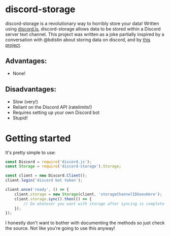 # discord-storage

discord-storage is a revolutionary way to horribly store your data! Written using [discord.js](http://github.com/hydrabolt/discord.js), discord-storage allows data to be stored within a Discord server text channel. This project was written as a joke partially inspired by a conversation with @bdistin about storing data on discord, and by [this project](https://github.com/rossem/RedditStorage).

## Advantages:
- None!

## Disadvantages:
- Slow (very!)
- Reliant on the Discord API (ratelimits!)
- Requires setting up your own Discord bot
- Stupid!

# Getting started
It's pretty simple to use:
```js
const Discord = require('discord.js');
const Storage = require('discord-storage').Storage;

const client = new Discord.Client();
client.login('discord bot token');

client.once('ready', () => {
	client.storage = new Storage(client, 'storageChannelIDGoesHere');
	client.storage.sync().then(() => {
		// Do whatever you want with storage after syncing is complete
	});
});
```

I honestly don't want to bother with documenting the methods so just check the source. Not like you're going to use this anyway!